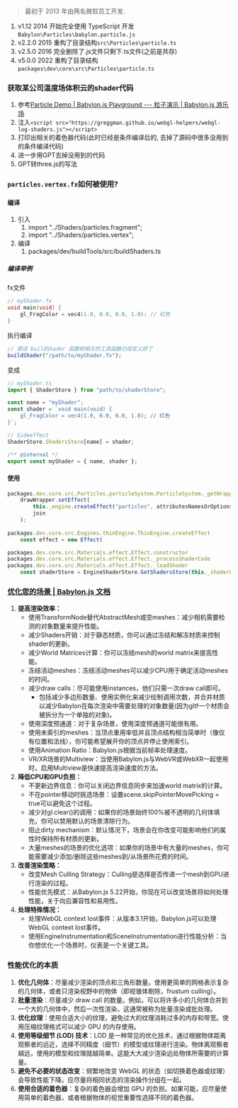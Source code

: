 > 最初于 2013 年由两名微软员工开发.

1. v1.12    2014 开始完全使用 TypeScript 开发`Babylon\Particles\babylon.particle.js`
2. v2.2.0   2015 重构了目录结构`src\Particles\particle.ts`
3. v2.5.0   2016 完全删除了.js文件只剩下.ts文件(之前是共存)
4. v5.0.0   2022 重构了目录结构`packages\dev\core\src\Particles\particle.ts`

### 获取某公司温度场体积云的shader代码
1. 参考[Particle Demo | Babylon.js Playground --- 粒子演示 | Babylon.js 游乐场](https://www.babylonjs-playground.com/#WBQ8EM)
2. 注入`<script src="https://greggman.github.io/webgl-helpers/webgl-log-shaders.js"></script>`
3. 打印出相关的着色器代码(此时已经是条件编译后的, 去掉了源码中很多没用到的条件编译代码)
4. 进一步用GPT去掉没用到的代码
5. GPT转three.js的写法
### `particles.vertex.fx`如何被使用?
#### 编译
1. 引入
	1. import "../Shaders/particles.fragment";
	2. import "../Shaders/particles.vertex";
2. 编译
	1. packages/dev/buildTools/src/buildShaders.ts
##### 编译举例
fx文件
```c
// myShader.fx
void main(void) {
    gl_FragColor = vec4(1.0, 0.0, 0.0, 1.0); // 红色
}
```
执行编译
```javascript
// 假设 buildShader 函数和相关的工具函数已经定义好了
buildShader("/path/to/myShader.fx");
```
变成
```javascript
// myShader.ts
import { ShaderStore } from "path/to/shaderStore";

const name = "myShader";
const shader = `void main(void) {
    gl_FragColor = vec4(1.0, 0.0, 0.0, 1.0); // 红色
}`;

// Sideeffect
ShaderStore.ShadersStore[name] = shader;

/** @internal */
export const myShader = { name, shader };
```
#### 使用
```ts
packages.dev.core.src.Particles.particleSystem.ParticleSystem._getWrapper
	drawWrapper.setEffect(
		this._engine.createEffect("particles", attributesNamesOrOptions, effectCreationOption, samplers, join), 
		join
	);
	
packages.dev.core.src.Engines.thinEngine.ThinEngine.createEffect
	const effect = new Effect(

packages.dev.core.src.Materials.effect.Effect.constructor
packages.dev.core.src.Materials.effect.Effect._processShaderCode
packages.dev.core.src.Materials.effect.Effect._loadShader
	const shaderStore = EngineShaderStore.GetShadersStore(this._shaderLanguage);
```


### [优化您的场景 | Babylon.js 文档](https://doc.babylonjs.com/features/featuresDeepDive/scene/optimize_your_scene)
1. **提高渲染效率：**
   - 使用TransformNode替代AbstractMesh或空meshes：减少相机需要检测的对象数量来提升性能。
   - 减少Shaders开销：对于静态材质，你可以通过冻结和解冻材质来控制shader的更新。
   - 减少World Matrices计算：你可以冻结mesh的world matrix来提高性能。
   - 冻结活动meshes：冻结活动meshes可以减少CPU用于确定活动meshes的时间。
   - 减少draw calls：尽可能使用instances，他们只需一次draw call即可。
	   - 包括减少多边形数量、使用实例化来减少绘制调用次数，并合并材质以减少Babylon在每次渲染中需要处理的对象数量(因为gltf一个材质会被拆分为一个单独的对象)。
   - 使用深度预通道：对于复杂场景，使用深度预通道可能很有用。
   - 使用未索引的meshes：当顶点重用率低并且顶点结构相当简单时（像仅有位置和法线），你可能希望展开你的顶点并停止使用索引。
   - 使用Animation Ratio：Babylon.js根据当前帧率处理速度。
   - VR/XR场景的Multiview：当使用Babylon.js与WebVR或WebXR一起使用时，启用Multiview是快速提高渲染速度的方法。
2. **降低CPU和GPU负担：**
   - 不更新边界信息：你可以关闭边界信息同步来加速world matrix的计算。
   - 不在pointer移动时挑选场景：设置scene.skipPointerMovePicking = true可以避免这个过程。
   - 减少对gl.clear()的调用：如果你的场景始终100%被不透明的几何体填充，你可以禁用默认的场景清除行为。
   - 阻止dirty mechanism：默认情况下，场景会在你改变可能影响他们的属性时保持所有材质的更新。
   - 大量meshes的场景的优化选项：如果你的场景中有大量的meshes，你可能需要减少添加/删除这些meshes到/从场景所花费的时间。
3. **改善渲染策略：**
   - 改变Mesh Culling Strategy：Culling是选择是否传递一个mesh到GPU进行渲染的过程。
   - 性能优先模式：从Babylon.js 5.22开始，你现在可以改变场景将如何处理性能，关于向后兼容性和易用性。
4. **处理特殊情况：**
   - 处理WebGL context lost事件：从版本3.1开始，Babylon.js可以处理WebGL context lost事件。
   - 使用EngineInstrumentation和SceneInstrumentation进行性能分析：当你想优化一个场景时，仪表是一个关键工具。

### 性能优化的本质
1. **优化几何体**：尽量减少渲染的顶点和三角形数量。使用更简单的网格表示复杂的几何体，或者只渲染视野中的物体（即视锥体剔除，frustum culling）。
2. **批量渲染**：尽量减少 draw call 的数量。例如，可以将许多小的几何体合并到一个大的几何体中，然后一次性渲染，这通常被称为批量渲染或批处理。
3. **优化纹理**：使用合适大小的纹理，避免过大的纹理消耗过多的内存和带宽。使用压缩纹理格式可以减少 GPU 的内存使用。
4. **使用等级细节 (LOD) 技术**：LOD 是一种常见的优化技术，通过根据物体距离观察者的远近，选择不同精度（细节）的模型或纹理进行渲染。物体离观察者越远，使用的模型和纹理就越简单。这能大大减少渲染远处物体所需要的计算量。
5. **避免不必要的状态改变**：频繁地改变 WebGL 的状态（如切换着色器或纹理）会导致性能下降。应尽量将相同状态的渲染操作分组在一起。
6. **使用合适的着色器**：复杂的着色器会增加 GPU 的负担。如果可能，应尽量使用简单的着色器，或者根据物体的视觉重要性选择不同的着色器。

